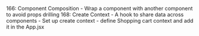 166: Component Composition
    - Wrap a component with another component to avoid props drilling
168: Create Context
    - A hook to share data across components
    - Set up create context
    - define Shopping cart context and add it in the App.jsx